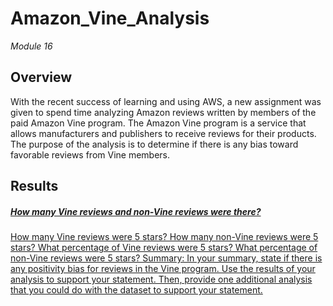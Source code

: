 # Amazon_Vine_Analysis
*Module 16*


## Overview
With the recent success of learning and using AWS, a new assignment was given to spend time analyzing Amazon reviews written by members of the paid Amazon Vine program. The Amazon Vine program is a service that allows manufacturers and publishers to receive reviews for their products. The purpose of the analysis is to determine if there is any bias toward favorable reviews from Vine members.

## Results
##### <u> How many Vine reviews and non-Vine reviews were there?
How many Vine reviews were 5 stars? How many non-Vine reviews were 5 stars?
What percentage of Vine reviews were 5 stars? What percentage of non-Vine reviews were 5 stars?
Summary: In your summary, state if there is any positivity bias for reviews in the Vine program. Use the results of your analysis to support your statement. Then, provide one additional analysis that you could do with the dataset to support your statement.
